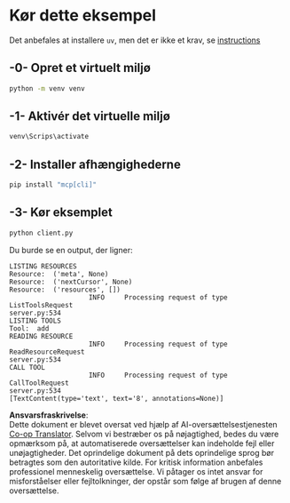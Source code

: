<!--
CO_OP_TRANSLATOR_METADATA:
{
  "original_hash": "0ab9613fc9595f493847f91275859a18",
  "translation_date": "2025-07-13T18:41:13+00:00",
  "source_file": "03-GettingStarted/02-client/solution/python/README.md",
  "language_code": "da"
}
-->
# Kør dette eksempel

Det anbefales at installere `uv`, men det er ikke et krav, se [instructions](https://docs.astral.sh/uv/#highlights)

## -0- Opret et virtuelt miljø

```bash
python -m venv venv
```

## -1- Aktivér det virtuelle miljø

```bash
venv\Scrips\activate
```

## -2- Installer afhængighederne

```bash
pip install "mcp[cli]"
```

## -3- Kør eksemplet

```bash
python client.py
```

Du burde se en output, der ligner:

```text
LISTING RESOURCES
Resource:  ('meta', None)
Resource:  ('nextCursor', None)
Resource:  ('resources', [])
                    INFO     Processing request of type ListToolsRequest                                                                               server.py:534
LISTING TOOLS
Tool:  add
READING RESOURCE
                    INFO     Processing request of type ReadResourceRequest                                                                            server.py:534
CALL TOOL
                    INFO     Processing request of type CallToolRequest                                                                                server.py:534
[TextContent(type='text', text='8', annotations=None)]
```

**Ansvarsfraskrivelse**:  
Dette dokument er blevet oversat ved hjælp af AI-oversættelsestjenesten [Co-op Translator](https://github.com/Azure/co-op-translator). Selvom vi bestræber os på nøjagtighed, bedes du være opmærksom på, at automatiserede oversættelser kan indeholde fejl eller unøjagtigheder. Det oprindelige dokument på dets oprindelige sprog bør betragtes som den autoritative kilde. For kritisk information anbefales professionel menneskelig oversættelse. Vi påtager os intet ansvar for misforståelser eller fejltolkninger, der opstår som følge af brugen af denne oversættelse.